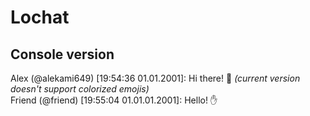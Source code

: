 # Lochat
## Console version
Alex (@alekami649) [19:54:36 01.01.2001]: Hi there! :wave: *(current version doesn't support colorized emojis)* <br />
Friend (@friend) [19:55:04 01.01.01.2001]: Hello! :raised_hand:
